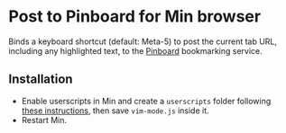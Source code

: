 # Post to Pinboard for Min browser

Binds a keyboard shortcut (default: Meta-5) to post the current tab URL, including any highlighted text, to the [Pinboard](https://pinboard.in) bookmarking service.

## Installation

- Enable userscripts in Min and create a `userscripts` folder following [these instructions](https://github.com/minbrowser/min/wiki/userscripts), then save `vim-mode.js` inside it.
- Restart Min.